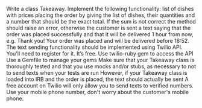 Write a class Takeaway.
Implement the following functionality:
list of dishes with prices
placing the order by giving the list of dishes, their quantities and a number that should be the exact total. If the sum is not correct the method should raise an error, otherwise the customer is sent a text saying that the order was placed successfully and that it will be delivered 1 hour from now, e.g. Thank you! Your order was placed and will be delivered before 18:52.
The text sending functionality should be implemented using Twilio API. You'll need to register for it. It’s free.
Use twilio-ruby gem to access the API
Use a Gemfile to manage your gems
Make sure that your Takeaway class is thoroughly tested and that you use mocks and/or stubs, as necessary to not to send texts when your tests are run
However, if your Takeaway class is loaded into IRB and the order is placed, the text should actually be sent
A free account on Twilio will only allow you to send texts to verified numbers. Use your mobile phone number, don't worry about the customer's mobile phone.
